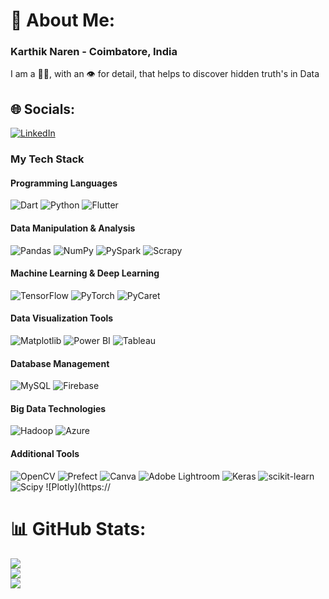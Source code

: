 # 💫 About Me:

### Karthik Naren -  Coimbatore, India 
I am a 🕵️‍♂️, with an 👁️ for detail, that helps to discover hidden truth's in Data


## 🌐 Socials:
[![LinkedIn](https://img.shields.io/badge/LinkedIn-%230077B5.svg?logo=linkedin&logoColor=white)](https://linkedin.com/in/https://www.linkedin.com/in/karthik-naren/) 

### My Tech Stack

#### Programming Languages
![Dart](https://img.shields.io/badge/dart-%230175C2.svg?style=for-the-badge&logo=dart&logoColor=white) ![Python](https://img.shields.io/badge/python-3670A0?style=for-the-badge&logo=python&logoColor=ffdd54) ![Flutter](https://img.shields.io/badge/Flutter-%2302569B.svg?style=for-the-badge&logo=Flutter&logoColor=white)

#### Data Manipulation & Analysis
![Pandas](https://img.shields.io/badge/pandas-%23150458.svg?style=for-the-badge&logo=pandas&logoColor=white) ![NumPy](https://img.shields.io/badge/numpy-%23013243.svg?style=for-the-badge&logo=numpy&logoColor=white) ![PySpark](https://img.shields.io/badge/PySpark-%23E25A00.svg?style=for-the-badge&logo=apache-spark&logoColor=white) ![Scrapy](https://img.shields.io/badge/Scrapy-%230E5B3D.svg?style=for-the-badge&logo=scrapy&logoColor=white)

#### Machine Learning & Deep Learning
![TensorFlow](https://img.shields.io/badge/TensorFlow-%23FF6F00.svg?style=for-the-badge&logo=TensorFlow&logoColor=white) ![PyTorch](https://img.shields.io/badge/PyTorch-%23EE4C2C.svg?style=for-the-badge&logo=PyTorch&logoColor=white) ![PyCaret](https://img.shields.io/badge/PyCaret-%23F5A623.svg?style=for-the-badge&logo=pycaret&logoColor=white)

#### Data Visualization Tools
![Matplotlib](https://img.shields.io/badge/Matplotlib-%23ffffff.svg?style=for-the-badge&logo=Matplotlib&logoColor=black) ![Power BI](https://img.shields.io/badge/power_bi-F2C811?style=for-the-badge&logo=powerbi&logoColor=black) ![Tableau](https://img.shields.io/badge/Tableau-%23E97627.svg?style=for-the-badge&logo=tableau&logoColor=white)

#### Database Management
![MySQL](https://img.shields.io/badge/MySQL-%234479A1.svg?style=for-the-badge&logo=mysql&logoColor=white) ![Firebase](https://img.shields.io/badge/Firebase-%23FFCA28.svg?style=for-the-badge&logo=firebase&logoColor=black)

#### Big Data Technologies
![Hadoop](https://img.shields.io/badge/Hadoop-%23FF8C00.svg?style=for-the-badge&logo=apache-hadoop&logoColor=white) ![Azure](https://img.shields.io/badge/Azure-%230072C6.svg?style=for-the-badge&logo=azure&logoColor=white)

#### Additional Tools
![OpenCV](https://img.shields.io/badge/opencv-%23white.svg?style=for-the-badge&logo=opencv&logoColor=white) ![Prefect](https://img.shields.io/badge/Prefect-%23ffffff.svg?style=for-the-badge&logo=prefect&logoColor=white) ![Canva](https://img.shields.io/badge/Canva-%2300C4CC.svg?style=for-the-badge&logo=Canva&logoColor=white) ![Adobe Lightroom](https://img.shields.io/badge/Adobe%20Lightroom-31A8FF.svg?style=for-the-badge&logo=Adobe%20Lightroom&logoColor=white) ![Keras](https://img.shields.io/badge/Keras-%23D00000.svg?style=for-the-badge&logo=Keras&logoColor=white) ![scikit-learn](https://img.shields.io/badge/scikit--learn-%23F7931E.svg?style=for-the-badge&logo=scikit-learn&logoColor=white) ![Scipy](https://img.shields.io/badge/SciPy-%230C55A5.svg?style=for-the-badge&logo=scipy&logoColor=%white) ![Plotly](https://


# 📊 GitHub Stats:
![](https://github-readme-stats.vercel.app/api?username=DARK-KNIGHTKN&theme=dark&hide_border=false&include_all_commits=false&count_private=false)<br/>
![](https://github-readme-streak-stats.herokuapp.com/?user=DARK-KNIGHTKN&theme=dark&hide_border=false)<br/>
![](https://github-readme-stats.vercel.app/api/top-langs/?username=DARK-KNIGHTKN&theme=dark&hide_border=false&include_all_commits=false&count_private=false&layout=compact)

<!-- Proudly created with GPRM ( https://gprm.itsvg.in ) -->
